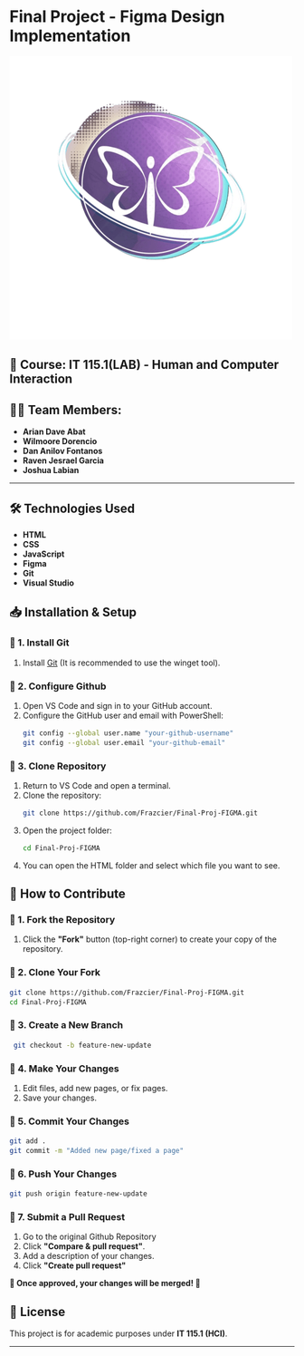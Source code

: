 # Final Project - Figma Design Implementation

![Project Logo](https://github.com/Frazcier/Final-Proj-FIGMA/raw/main/IMAGES/LOGO/for-guthib.png)


## 📅 **Course:** IT 115.1(LAB) - Human and Computer Interaction
## 👩‍💻 **Team Members:**  
- **Arian Dave Abat**  
- **Wilmoore Dorencio**  
- **Dan Anilov Fontanos**  
- **Raven Jesrael Garcia**
- **Joshua Labian**  

---

## **🛠️ Technologies Used**  
- **HTML**  
- **CSS**  
- **JavaScript**  
- **Figma**  
- **Git**  
- **Visual Studio**  


## 📥 Installation & Setup
### **🔹 1. Install Git**  
1. Install [Git](https://git-scm.com/downloads/win) (It is recommended to use the winget tool).

### **🔹 2. Configure Github**  
1. Open VS Code and sign in to your GitHub account.
2. Configure the GitHub user and email with PowerShell:
   ```sh
   git config --global user.name "your-github-username"
   git config --global user.email "your-github-email"
   ```

### **🔹 3. Clone Repository**  
1. Return to VS Code and open a terminal.
2. Clone the repository:
   ```sh
   git clone https://github.com/Frazcier/Final-Proj-FIGMA.git
   ```
3. Open the project folder:
   ```sh
   cd Final-Proj-FIGMA
   ```
4. You can open the HTML folder and select which file you want to see.

## **🚀 How to Contribute** 

### **🔹 1. Fork the Repository**  
1. Click the **"Fork"** button (top-right corner) to create your copy of the repository.

### **🔹 2. Clone Your Fork**
   ```sh
   git clone https://github.com/Frazcier/Final-Proj-FIGMA.git
   cd Final-Proj-FIGMA
   ```

### **🔹 3. Create a New Branch**
   ```sh
    git checkout -b feature-new-update
   ```

### **🔹 4. Make Your Changes**
1. Edit files, add new pages, or fix pages.
2. Save your changes.

### **🔹 5. Commit Your Changes**
   ```sh
   git add .
   git commit -m "Added new page/fixed a page"
   ```

### **🔹 6. Push Your Changes**
   ```sh
   git push origin feature-new-update
   ```

### **🔹 7. Submit a Pull Request**
1. Go to the original Github Repository
2. Click **"Compare & pull request"**.
3. Add a description of your changes.
4. Click **"Create pull request"**

**🚀 Once approved, your changes will be merged! 🎉**


## 📄 License
This project is for academic purposes under **IT 115.1 (HCI)**.

---
